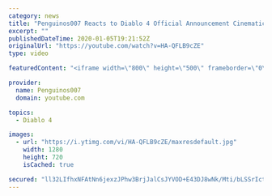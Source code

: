 ```yaml
---
category: news
title: "Penguinos007 Reacts to Diablo 4 Official Announcement Cinematic Trailer (Blizzcon 2019)"
excerpt: ""
publishedDateTime: 2020-01-05T19:21:52Z
originalUrl: "https://youtube.com/watch?v=HA-QFLB9cZE"
type: video

featuredContent: "<iframe width=\"800\" height=\"500\" frameborder=\"0\" src=\"https://www.youtube.com/embed/HA-QFLB9cZE\" allow=\"accelerometer; autoplay; encrypted-media; gyroscope; picture-in-picture\" allowfullscreen></iframe>"

provider:
  name: Penguinos007
  domain: youtube.com

topics:
  - Diablo 4

images:
  - url: "https://i.ytimg.com/vi/HA-QFLB9cZE/maxresdefault.jpg"
    width: 1280
    height: 720
    isCached: true

secured: "ll32LIfhxNFAtNn6jexzJPhw3BrjJalCsJYVOD+E43DJ8wNk/Mti/bLSSrIctfxsyR+LyjtdS7xhJm58avUajKp0maHxMbvCjuLi5vTw/lW2Ok89cwhWHkMlHZ8PvdKUQRdJvn3jdOT5gv088IQU2nJvZHBHHZ/DRNQXfLfSmoIMSAUJubpk/XHAazaXACrWibkEIjv96X1HnwG4/j1hf2MFXMiCPAvGseSGafPsAFYq9rtbyjwlYbsUUiMuK9EDfnBUsUFUSaMuaXBvfplfB1HRQwfGnx6lAkrRlIAHI6P1hoWTSoRZGq7QSVUwN6d1nafhX2TgHGM3fG6yChKkr3bDYeT97EsZfOjXHWqtyfLQaCB1GaEKXUzjP9+ckDAIHJoCapZxhUfvzVba8TwPg2oxT1P6ME1qaDwqmdbp1yvu0xuQtrf9IdKKQ51UmbWF;4cVhJEoD0mVzDh81l2nAzQ=="
---
```


